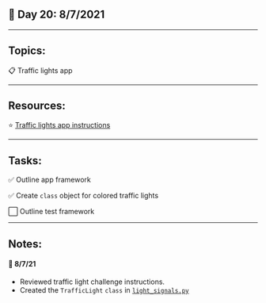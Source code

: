 ## :calendar: Day 20: 8/7/2021

---

## Topics:

:clipboard: Traffic lights app

---

## Resources:

:star: [Traffic lights app instructions](https://github.com/talkpython/100daysofcode-with-python-course/tree/master/days/19-21-itertools#day-n1-create-a-traffic-lights-script)

---

## Tasks:

:white_check_mark: Outline app framework

:white_check_mark: Create `class` object for colored traffic lights

:white_large_square: Outline test framework

---

## Notes:

#### :notebook: 8/7/21

- Reviewed traffic light challenge instructions.
- Created the `TrafficLight` `class` in [`light_signals.py`](light_signals.py)
